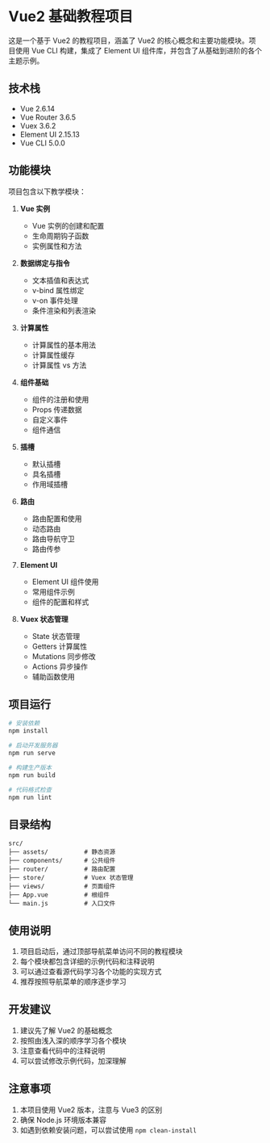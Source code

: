 # Vue2 基础教程项目

这是一个基于 Vue2 的教程项目，涵盖了 Vue2 的核心概念和主要功能模块。项目使用 Vue CLI 构建，集成了 Element UI 组件库，并包含了从基础到进阶的各个主题示例。

## 技术栈

- Vue 2.6.14
- Vue Router 3.6.5
- Vuex 3.6.2
- Element UI 2.15.13
- Vue CLI 5.0.0

## 功能模块

项目包含以下教学模块：

1. **Vue 实例**

   - Vue 实例的创建和配置
   - 生命周期钩子函数
   - 实例属性和方法

2. **数据绑定与指令**

   - 文本插值和表达式
   - v-bind 属性绑定
   - v-on 事件处理
   - 条件渲染和列表渲染

3. **计算属性**

   - 计算属性的基本用法
   - 计算属性缓存
   - 计算属性 vs 方法

4. **组件基础**

   - 组件的注册和使用
   - Props 传递数据
   - 自定义事件
   - 组件通信

5. **插槽**

   - 默认插槽
   - 具名插槽
   - 作用域插槽

6. **路由**

   - 路由配置和使用
   - 动态路由
   - 路由导航守卫
   - 路由传参

7. **Element UI**

   - Element UI 组件使用
   - 常用组件示例
   - 组件的配置和样式

8. **Vuex 状态管理**
   - State 状态管理
   - Getters 计算属性
   - Mutations 同步修改
   - Actions 异步操作
   - 辅助函数使用

## 项目运行

```bash
# 安装依赖
npm install

# 启动开发服务器
npm run serve

# 构建生产版本
npm run build

# 代码格式检查
npm run lint
```

## 目录结构

```
src/
├── assets/          # 静态资源
├── components/      # 公共组件
├── router/          # 路由配置
├── store/           # Vuex 状态管理
├── views/           # 页面组件
├── App.vue          # 根组件
└── main.js          # 入口文件
```

## 使用说明

1. 项目启动后，通过顶部导航菜单访问不同的教程模块
2. 每个模块都包含详细的示例代码和注释说明
3. 可以通过查看源代码学习各个功能的实现方式
4. 推荐按照导航菜单的顺序逐步学习

## 开发建议

1. 建议先了解 Vue2 的基础概念
2. 按照由浅入深的顺序学习各个模块
3. 注意查看代码中的注释说明
4. 可以尝试修改示例代码，加深理解

## 注意事项

1. 本项目使用 Vue2 版本，注意与 Vue3 的区别
2. 确保 Node.js 环境版本兼容
3. 如遇到依赖安装问题，可以尝试使用 `npm clean-install`
